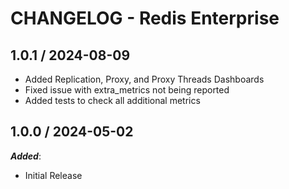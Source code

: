 # CHANGELOG - Redis Enterprise

## 1.0.1 / 2024-08-09

* Added Replication, Proxy, and Proxy Threads Dashboards
* Fixed issue with extra_metrics not being reported
* Added tests to check all additional metrics

## 1.0.0 / 2024-05-02

***Added***:

* Initial Release

